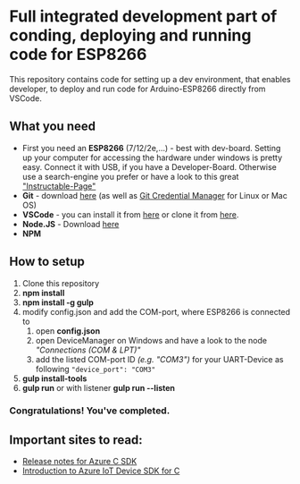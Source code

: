 # Full integrated development part of conding, deploying and running code for ESP8266
This repository contains code for setting up a dev environment, that enables developer, to deploy and run code for Arduino-ESP8266 directly from VSCode.


## What you need
* First you need an **ESP8266** (7/12/2e,...) - best with dev-board.
  Setting up your computer for accessing the hardware under windows is pretty easy. Connect it with USB, if you have a Developer-Board. 
  Otherwise use a search-engine you prefer or have a look to this great ["Instructable-Page"](http://www.instructables.com/id/ESP8266-Wi-fi-module-explain-and-connection/?ALLSTEPS)
* **Git** - download [here](https://git-scm.com/downloads) (as well as [Git Credential Manager](https://java.visualstudio.com/Downloads/gitcredentialmanager/Index) for Linux or Mac OS)
* **VSCode** - you can install it from [here](https://code.visualstudio.com/) or clone it from [here](https://github.com/Microsoft/vscode.git).
* **Node.JS** - Download [here](https://nodejs.org/en/)
* **NPM** 


## How to setup
1. Clone this repository
1. **npm install**
1. **npm install -g gulp**
1. modify config.json and add the COM-port, where ESP8266 is connected to 
    1. open **config.json**
    1. open DeviceManager on Windows and have a look to the node *"Connections (COM & LPT)"*
    1. add the listed COM-port ID *(e.g. "COM3")* for your UART-Device as following `"device_port": "COM3"`
1. **gulp install-tools**
1. **gulp run** or with listener **gulp run --listen**

### Congratulations! You've completed.

## Important sites to read:
- [Release notes for Azure C SDK](https://github.com/Azure/azure-iot-sdks/releases)
- [Introduction to Azure IoT Device SDK for C](https://docs.microsoft.com/en-gb/azure/iot-hub/iot-hub-device-sdk-c-intro)
